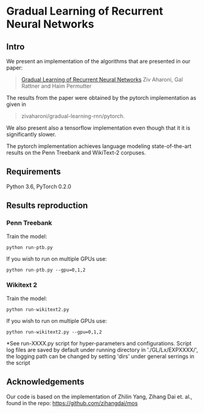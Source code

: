 # Gradual Learning of Recurrent Neural Networks

## Intro

We present an implementation of the algorithms that are presented in our paper:
> [Gradual Learning of Recurrent Neural Networks](https://arxiv.org/abs/1708.08863)
> Ziv Aharoni, Gal Rattner and Haim Permutter

The results from the paper were obtained by the pytorch implementation as given in 
> zivaharoni/gradual-learning-rnn/pytorch.

We also present also a tensorflow implementation even though that it it is significantly slower.

The pytorch implementation achieves language modeling state-of-the-art results on the Penn Treebank and WikiText-2 corpuses.


## Requirements

Python 3.6, PyTorch 0.2.0


## Results reproduction

### Penn Treebank

Train the model:

```python run-ptb.py```

If you wish to run on multiple GPUs use:

```python run-ptb.py --gpu=0,1,2 ```

### Wikitext 2

Train the model:

```python run-wikitext2.py```

If you wish to run on multiple GPUs use:

```python run-wikitext2.py --gpu=0,1,2 ```


*See run-XXXX.py script for hyper-parameters and configurations.
Script log files are saved by default under running directory in './GL/Lx/EXPXXXX/', the logging path can be changed by setting 'dirs' under general serrings in the script

## Acknowledgements

Our code is based on the implementation of Zhilin Yang, Zihang Dai et. al., found in the repo:
https://github.com/zihangdai/mos


